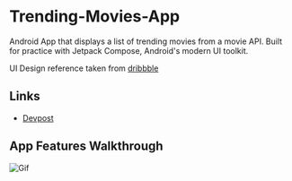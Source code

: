 # Trending-Movies-App
Android App that displays a list of trending movies from a movie API. Built for practice with Jetpack Compose, Android's modern UI toolkit.

UI Design reference taken from [dribbble](https://dribbble.com/shots/16222673-Pilm-Cinema-Booking-App)

## Links
* [Devpost](https://devpost.com/software/trending-movie-app)

## App Features Walkthrough
![Gif](https://thumbs.gfycat.com/DistinctForcefulAmurstarfish-size_restricted.gif)
